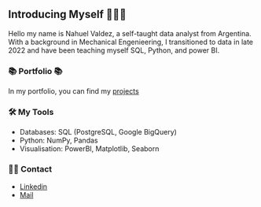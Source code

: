 ## Introducing Myself 🙋🏻‍♀️

Hello my name is Nahuel Valdez, a self-taught data analyst from Argentina. With a background in Mechanical Engenieering, I transitioned to data in late 2022 and have been teaching myself SQL, Python, and power BI.

### 📚 Portfolio 📚
In my portfolio, you can find my [projects](https://github.com/katiehuangx/Portfolio-Guide/blob/main/README.md) 

### 🛠️ My Tools
- Databases: SQL (PostgreSQL, Google BigQuery)
- Python: NumPy, Pandas
- Visualisation: PowerBI, Matplotlib, Seaborn

### 🙌🏻 Contact
- [Linkedin](https://www.linkedin.com/in/valdeznahuel/)
- [Mail](mailto:valdezsanz@gmail.com)
